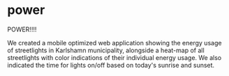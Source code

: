 power
=====

POWER!!!!

We created a mobile optimized web application showing the energy usage of streetlights in Karlshamn municipality, alongside a heat-map of all streetlights with color indications of their individual energy usage. We also indicated the time for lights on/off based on today's sunrise and sunset.
